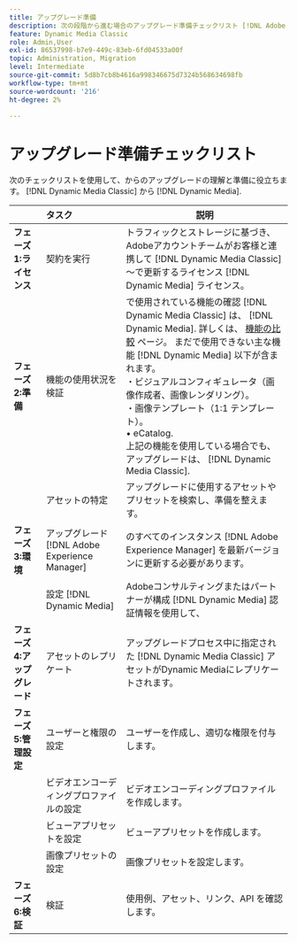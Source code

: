 ```yaml
---
title: アップグレード準備
description: 次の段階から進む場合のアップグレード準備チェックリスト [!DNL Adobe Dynamic Media Classic] から [!DNL Dynamic Media] オン [!DNL Adobe Experience Manager].
feature: Dynamic Media Classic
role: Admin,User
exl-id: 86537998-b7e9-449c-83eb-6fd04533a00f
topic: Administration, Migration
level: Intermediate
source-git-commit: 5d8b7cb8b4616a998346675d7324b568634698fb
workflow-type: tm+mt
source-wordcount: '216'
ht-degree: 2%

---
```


# アップグレード準備チェックリスト

次のチェックリストを使用して、からのアップグレードの理解と準備に役立ちます。 [!DNL Dynamic Media Classic] から [!DNL Dynamic Media].

|  | タスク | 説明 |
| :--- | :--- | --- |
| **フェーズ 1:ライセンス** | 契約を実行 | トラフィックとストレージに基づき、Adobeアカウントチームがお客様と連携して [!DNL Dynamic Media Classic] ～で更新するライセンス [!DNL Dynamic Media] ライセンス。 |
| **フェーズ 2:準備** | 機能の使用状況を検証 | で使用されている機能の確認 [!DNL Dynamic Media Classic] は、 [!DNL Dynamic Media]. 詳しくは、 [機能の比較](/help/using/upgrade-feature-comparison.md) ページ。 まだで使用できない主な機能 [!DNL Dynamic Media] 以下が含まれます。<br>・ビジュアルコンフィギュレータ（画像作成者、画像レンダリング）。<br>・画像テンプレート（1:1 テンプレート）。<br>• eCatalog.<br>上記の機能を使用している場合でも、アップグレードは、 [!DNL Dynamic Media Classic]. |
|   | アセットの特定 | アップグレードに使用するアセットやプリセットを検索し、準備を整えます。 |
| **フェーズ 3:環境** | アップグレード [!DNL Adobe Experience Manager] | のすべてのインスタンス [!DNL Adobe Experience Manager] を最新バージョンに更新する必要があります。 |
|   | 設定 [!DNL Dynamic Media] | Adobeコンサルティングまたはパートナーが構成 [!DNL Dynamic Media] 認証情報を使用して、 |
| **フェーズ 4:アップグレード** | アセットのレプリケート | アップグレードプロセス中に指定された [!DNL Dynamic Media Classic] アセットがDynamic Mediaにレプリケートされます。 |
| **フェーズ 5:管理設定** | ユーザーと権限の設定 | ユーザーを作成し、適切な権限を付与します。 |
|   | ビデオエンコーディングプロファイルの設定 | ビデオエンコーディングプロファイルを作成します。 |
|   | ビューアプリセットを設定 | ビューアプリセットを作成します。 |
|   | 画像プリセットの設定 | 画像プリセットを設定します。 |
| **フェーズ 6:検証** | 検証 | 使用例、アセット、リンク、API を確認します。 |
